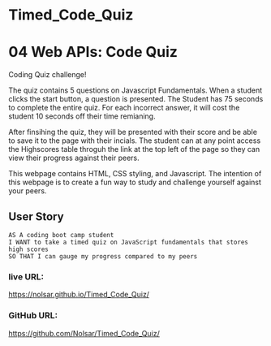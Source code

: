 # Timed_Code_Quiz
# 04 Web APIs: Code Quiz

Coding Quiz challenge!
 
 The quiz contains 5 questions on Javascript Fundamentals. When a student clicks the start button, a question is presented. The Student has 75 seconds to complete the entire quiz. For each incorrect answer, it will cost the student 10 seconds off their time remianing. 

 After finsihing the quiz, they will be presented with their score and be able to save it to the page with their incials. The student can at any point access the Highscores table throguh the link at the top left of the page so they can view their progress against their peers.

 This webpage contains HTML, CSS styling, and Javascript. The intention of this webpage is to create a fun way to study and challenge yourself against your peers.   


## User Story

```
AS A coding boot camp student
I WANT to take a timed quiz on JavaScript fundamentals that stores high scores
SO THAT I can gauge my progress compared to my peers
```


### live URL:
 https://nolsar.github.io/Timed_Code_Quiz/

### GitHub URL:
https://github.com/Nolsar/Timed_Code_Quiz/



